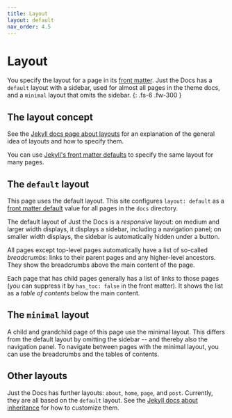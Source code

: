 ```yaml
---
title: Layout
layout: default
nav_order: 4.5
---
```


# Layout

You specify the layout for a page in its [front matter]. Just the Docs has a `default` layout with a sidebar, used for almost all pages in the theme docs, and a `minimal` layout that omits the sidebar.
{: .fs-6 .fw-300 }

## The layout concept

See the [Jekyll docs page about layouts] for an explanation of the general idea of layouts and how to specify them.

You can use [Jekyll's front matter defaults] to specify the same layout for many pages.

## The `default` layout

This page uses the default layout. This site configures `layout: default` as a [front matter default](https://jekyllrb.com/docs/configuration/front-matter-defaults/) value for all pages in the `docs` directory.

The default layout of Just the Docs is a *responsive* layout: on medium and larger width displays, it displays a sidebar, including a navigation panel; on smaller width displays, the sidebar is automatically hidden under a button.

All pages except top-level pages automatically have a list of  so-called *breadcrumbs*: links to their parent pages and any higher-level ancestors. They show the breadcrumbs above the main content of the page.

Each page that has child pages generally has a list of links to those pages (you can suppress it by `has_toc: false` in the front matter). It shows the list as a *table of contents* below the main content.

## The `minimal` layout

A child and grandchild page of this page use the minimal layout. This differs from the default layout by omitting the sidebar -- and thereby also the navigation panel. To navigate between pages with the minimal layout, you can use the breadcrumbs and the tables of contents.

## Other layouts

Just the Docs has further layouts: `about`, `home`, `page`, and `post`. Currently, they are all based on the `default` layout. See the [Jekyll docs about inheritance] for how to customize them.

[front matter]: https://jekyllrb.com/docs/front-matter/ "Jekyll docs about front matter"
[Jekyll docs page about layouts]: https://jekyllrb.com/docs/layouts/ "Jekyll docs about layouts"
[Jekyll's front matter defaults]: https://jekyllrb.com/docs/configuration/front-matter-defaults/ "Jekyll docs about front matter defaults"
[Jekyll docs about inheritance]: https://jekyllrb.com/docs/layouts/#inheritance "Jekyll docs about inheritance"
